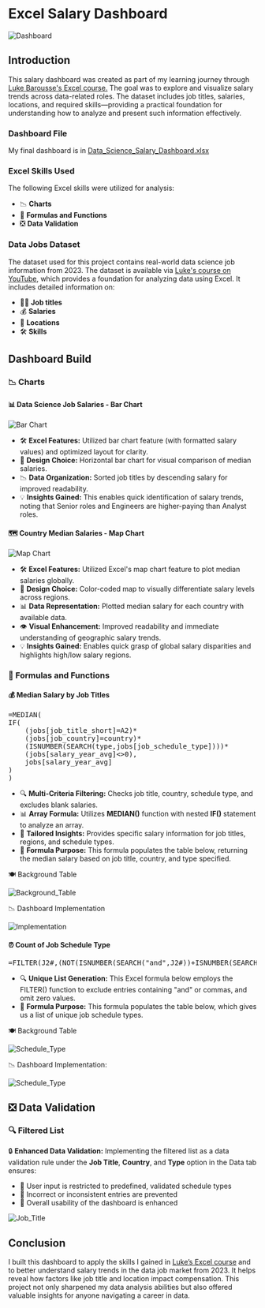 # Excel Salary Dashboard
![Dashboard](Images/EXCEL_YvJYZoAgId.gif)

## Introduction
This salary dashboard was created as part of my learning journey through [Luke Barousse's Excel course.](https://www.youtube.com/watch?v=pCJ15nGFgVg&t) The goal was to explore and visualize salary trends across data-related roles. The dataset includes job titles, salaries, locations, and required skills—providing a practical foundation for understanding how to analyze and present such information effectively.

### Dashboard File
My final dashboard is in [Data_Science_Salary_Dashboard.xlsx](./Data_Science_Salary_Dashboard.xlsx)

### Excel Skills Used
The following Excel skills were utilized for analysis:
- 📉 **Charts**
- 🧮 **Formulas and Functions**
- ❎ **Data Validation**

### Data Jobs Dataset
The dataset used for this project contains real-world data science job information from 2023. The dataset is available via [Luke's course on YouTube](https://www.youtube.com/watch?v=pCJ15nGFgVg&t), which provides a foundation for analyzing data using Excel. It includes detailed information on:
- 👨‍💼 **Job titles**
- 💰 **Salaries**
- 📍 **Locations**
- 🛠️ **Skills**

## Dashboard Build
### 📉 Charts
#### 📊 Data Science Job Salaries - Bar Chart
![Bar Chart](./Images/EXCEL_ucPgZVSKuf.png)

- 🛠️ **Excel Features:** Utilized bar chart feature (with formatted salary values) and optimized layout for clarity.
- 🎨 **Design Choice:** Horizontal bar chart for visual comparison of median salaries.
- 📉 **Data Organization:** Sorted job titles by descending salary for improved readability.
- 💡 **Insights Gained:** This enables quick identification of salary trends, noting that Senior roles and Engineers are higher-paying than Analyst roles.

#### 🗺️ Country Median Salaries - Map Chart
![Map Chart](./Images/EXCEL_stcbQncoZI.gif)

- 🛠️ **Excel Features:** Utilized Excel's map chart feature to plot median salaries globally.
- 🎨 **Design Choice:** Color-coded map to visually differentiate salary levels across regions.
- 📊 **Data Representation:** Plotted median salary for each country with available data.
- 👁️ **Visual Enhancement:** Improved readability and immediate understanding of geographic salary trends.
- 💡 **Insights Gained:** Enables quick grasp of global salary disparities and highlights high/low salary regions.

### 🧮 Formulas and Functions
#### 💰 Median Salary by Job Titles

<pre lang="markdown">=MEDIAN(
IF(
    (jobs[job_title_short]=A2)*
    (jobs[job_country]=country)*
    (ISNUMBER(SEARCH(type,jobs[job_schedule_type])))*
    (jobs[salary_year_avg]<>0),
    jobs[salary_year_avg]
)
) 
</pre>

- 🔍 **Multi-Criteria Filtering:** Checks job title, country, schedule type, and excludes blank salaries.
- 📊 **Array Formula:** Utilizes **MEDIAN()** function with nested **IF()** statement to analyze an array.
- 🎯 **Tailored Insights:** Provides specific salary information for job titles, regions, and schedule types.
- 🔢 **Formula Purpose:** This formula populates the table below, returning the median salary based on job title, country, and type specified.

🍽️ Background Table

![Background_Table](./Images/EXCEL_2UO1N5Zzb4.png)

📉 Dashboard Implementation

![Implementation](./Images/EXCEL_HvZOaos8NT.png)

#### ⏰ Count of Job Schedule Type
<pre lang="markdown">=FILTER(J2#,(NOT(ISNUMBER(SEARCH("and",J2#))+ISNUMBER(SEARCH(",",J2#))))*(J2#<>0))</pre>

- 🔍 **Unique List Generation:** This Excel formula below employs the FILTER() function to exclude entries containing "and" or commas, and omit zero values.
- 🔢 **Formula Purpose:** This formula populates the table below, which gives us a list of unique job schedule types.

🍽️ Background Table

![Schedule_Type](./Images/EXCEL_OJd0B9TcOP.png)

📉 Dashboard Implementation:

![Schedule_Type](./Images/EXCEL_lBbjp0CwmM.png)

## ❎ Data Validation
### 🔍 Filtered List
🔒 **Enhanced Data Validation:** Implementing the filtered list as a data validation rule under the **Job Title**, **Country**, and **Type** option in the Data tab ensures:
- 🎯 User input is restricted to predefined, validated schedule types
- 🚫 Incorrect or inconsistent entries are prevented
- 👥 Overall usability of the dashboard is enhanced

![Job_Title](./Images/EXCEL_Y049Har3XZ.gif)

## Conclusion
I built this dashboard to apply the skills I gained in [Luke’s Excel course](https://www.youtube.com/watch?v=pCJ15nGFgVg&t) and to better understand salary trends in the data job market from 2023. It helps reveal how factors like job title and location impact compensation. This project not only sharpened my data analysis abilities but also offered valuable insights for anyone navigating a career in data.
